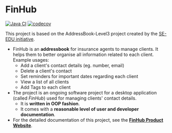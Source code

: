 # FinHub

[![Java CI](https://github.com/AY2526S1-CS2103T-F09-1/tp/actions/workflows/gradle.yml/badge.svg?branch=master)](https://github.com/AY2526S1-CS2103T-F09-1/tp/actions/workflows/gradle.yml)
[![codecov](https://codecov.io/gh/AY2526S1-CS2103T-F09-1/tp/branch/master/graph/badge.svg)](https://app.codecov.io/gh/AY2526S1-CS2103T-F09-1/tp)

This project is based on the AddressBook-Level3 project created by the [SE-EDU initiative](https://se-education.org).

* FinHub is an **addressbook** for insurance agents to manage clients. It helps them to better organise all information related to each client. <br>
  Example usages:
  * Add a client's contact details (eg. number, email)
  * Delete a client's contact 
  * Set reminders for important dates regarding each client
  * View a list of all clients
  * Add Tags to each client 
* The project is an ongoing software project for a desktop application (called _FinHub_) used for managing clients' contact details.
  * It is **written in OOP fashion**.
  * It comes with a **reasonable level of user and developer documentation**.
* For the detailed documentation of this project, see the **[FinHub Product Website](https://ay2526s1-cs2103t-f09-1.github.io/tp/index.html)**.
